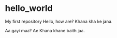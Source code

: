 # hello_world
My first repository
Hello, how are? Khana kha ke jana.

Aa gayi maa? Ae Khana khane baith jaa.
